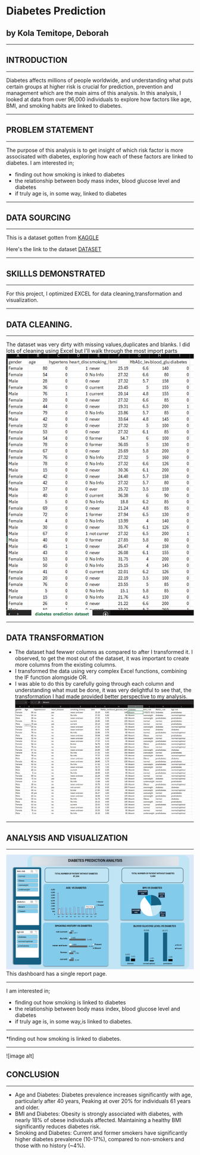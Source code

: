 # Diabetes Prediction
## by Kola Temitope, Deborah
___
## INTRODUCTION
___
Diabetes affects millions of people worldwide, and understanding what puts certain groups at higher risk is crucial for prediction, prevention and management which are the main aims of this analysis. 
In this analysis, I looked at data from over 96,000 individuals to explore how factors like age, BMI, and smoking habits are linked to diabetes.  
___

## PROBLEM STATEMENT
___

The purpose of this analysis is to get insight of which risk factor is more associsated with diabetes, exploring how each of these factors are linked to diabetes. I am interested in;
* finding out how smoking is inked to diabetes
* the relationship between body mass index, blood glucose level and diabetes
* if truly age is, in some way, linked to diabetes
___
## DATA SOURCING
___
This is a dataset gotten from [KAGGLE](https://www.kaggle.com/)

Here's the link to the dataset [DATASET](https://www.kaggle.com/code/tumpanjawat/diabetes-eda-random-forest-hp/input)
___
## SKILLLS DEMONSTRATED
___
For this project, I optimized EXCEL for data cleaning,transformation and visualization.
___
## DATA CLEANING.
___
The dataset was very dirty with missing values,duplicates and blanks. I did lots of cleaning using Excel but I'll walk through the most import parts  
![image alt](https://github.com/Temitope-Kola/Diabetes-Analysis/blob/main/IMAGES/DIRT_%20DATA.png?raw=true)
___

## DATA TRANSFORMATION

* The dataset had fewwer columns as compared to after I transformed it. I observed, to get the most out of the dataset, it was important to create more columns from the existing columns.
* I transformed the data using very complex Excel functions, combining the IF function alomgside OR.
* I was able to do this by carefully going through each column and understanding what must be done, it was very delightful to see that, the transformation I had made provided better perspective to my analysis.
![image alt](https://github.com/Temitope-Kola/Diabetes-Analysis/blob/main/IMAGES/CLEANED_DATA.png?raw=true)
___

## ANALYSIS AND VISUALIZATION
___  
![image alt](https://github.com/Temitope-Kola/Diabetes-Analysis/blob/main/IMAGES/DASHBOARD_ON_DIABETES_PREDICTION.png?raw=true)
This dashboard has a single report page.
___
I am interested in;
* finding out how smoking is linked to diabetes
* the relationship between body mass index, blood glucose level and diabetes
* if truly age is, in some way,is linked to diabetes.

___

*finding out how smoking is linked to diabetes.
___  
![image alt]

## CONCLUSION
___
*	Age and Diabetes:
	Diabetes prevalence increases significantly with age, particularly after 40 years, Peaking at over 20% for individuals 61 years and older.
*	BMI and Diabetes:
Obesity is strongly associated with diabetes, with nearly 18% of obese individuals affected. Maintaining a healthy BMI significantly reduces diabetes risk.
 *	Smoking and Diabetes:
Current and former smokers have significantly higher diabetes prevalence (10-17%), compared to non-smokers and those with no history (~4%).

